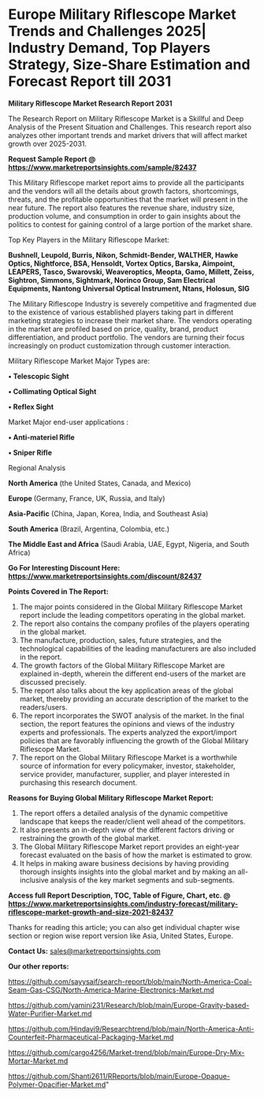 # Europe Military Riflescope Market Trends and Challenges 2025| Industry Demand, Top Players Strategy, Size-Share Estimation and Forecast Report till 2031

<strong>Military Riflescope Market Research Report 2031</strong>

The Research Report on Military Riflescope Market is a Skillful and Deep Analysis of the Present Situation and Challenges. This research report also analyzes other important trends and market drivers that will affect market growth over 2025-2031.

<strong>Request Sample Report @ <a href=https://www.marketreportsinsights.com/sample/82437>https://www.marketreportsinsights.com/sample/82437</a></strong>

This Military Riflescope market report aims to provide all the participants and the vendors will all the details about growth factors, shortcomings, threats, and the profitable opportunities that the market will present in the near future. The report also features the revenue share, industry size, production volume, and consumption in order to gain insights about the politics to contest for gaining control of a large portion of the market share.

Top Key Players in the Military Riflescope Market:

<strong>Bushnell, Leupold, Burris, Nikon, Schmidt-Bender, WALTHER, Hawke Optics, Nightforce, BSA, Hensoldt, Vortex Optics, Barska, Aimpoint, LEAPERS, Tasco, Swarovski, Weaveroptics, Meopta, Gamo, Millett, Zeiss, Sightron, Simmons, Sightmark, Norinco Group, Sam Electrical Equipments, Nantong Universal Optical Instrument, Ntans, Holosun, SIG</strong>

The Military Riflescope Industry is severely competitive and fragmented due to the existence of various established players taking part in different marketing strategies to increase their market share. The vendors operating in the market are profiled based on price, quality, brand, product differentiation, and product portfolio. The vendors are turning their focus increasingly on product customization through customer interaction.

Military Riflescope Market Major Types are:

<strong>• Telescopic Sight

• Collimating Optical Sight

• Reflex Sight</strong>

Market Major end-user applications :

<strong>• Anti-materiel Rifle

• Sniper Rifle</strong>

Regional Analysis

</u><strong><b>North America</b></strong> (the United States, Canada, and Mexico)

<strong><b>Europe </b></strong>(Germany, France, UK, Russia, and Italy)

<strong><b>Asia-Pacific</b></strong> (China, Japan, Korea, India, and Southeast Asia)

<strong><b>South America</b></strong> (Brazil, Argentina, Colombia, etc.)

<strong><b>The Middle East and Africa</b></strong> (Saudi Arabia, UAE, Egypt, Nigeria, and South Africa)

<strong>Go For Interesting Discount Here: <a href=https://www.marketreportsinsights.com/discount/82437>https://www.marketreportsinsights.com/discount/82437</a></strong>

<strong>Points Covered in The Report:</strong>
<ol>
  <li>The major points considered in the Global Military Riflescope Market report include the leading competitors operating in the global market.</li>
  <li>The report also contains the company profiles of the players operating in the global market.</li>
  <li>The manufacture, production, sales, future strategies, and the technological capabilities of the leading manufacturers are also included in the report.</li>
  <li>The growth factors of the Global Military Riflescope Market are explained in-depth, wherein the different end-users of the market are discussed precisely.</li>
  <li>The report also talks about the key application areas of the global market, thereby providing an accurate description of the market to the readers/users.</li>
  <li>The report incorporates the SWOT analysis of the market. In the final section, the report features the opinions and views of the industry experts and professionals. The experts analyzed the export/import policies that are favorably influencing the growth of the Global Military Riflescope Market.</li>
  <li>The report on the Global Military Riflescope Market is a worthwhile source of information for every policymaker, investor, stakeholder, service provider, manufacturer, supplier, and player interested in purchasing this research document.</li>
</ol>
<strong>Reasons for Buying Global Military Riflescope Market Report:</strong>

<ol>
  <li>The report offers a detailed analysis of the dynamic competitive landscape that keeps the reader/client well ahead of the competitors.</li>
  <li>It also presents an in-depth view of the different factors driving or restraining the growth of the global market.</li>
  <li>The Global Military Riflescope Market report provides an eight-year forecast evaluated on the basis of how the market is estimated to grow.</li>
  <li>It helps in making aware business decisions by having providing thorough insights insights into the global market and by making an all-inclusive analysis of the key market segments and sub-segments.</li>
</ol>
<strong>Access full Report Description, TOC, Table of Figure, Chart, etc. @ <a href=https://www.marketreportsinsights.com/industry-forecast/military-riflescope-market-growth-and-size-2021-82437>https://www.marketreportsinsights.com/industry-forecast/military-riflescope-market-growth-and-size-2021-82437</a></strong>


Thanks for reading this article; you can also get individual chapter wise section or region wise report version like Asia, United States, Europe.

<strong>Contact Us:</strong>
sales@marketreportsinsights.com

<strong>Our other reports:</strong>

<a href=https://github.com/sayysaif/search-report/blob/main/North-America-Coal-Seam-Gas-CSG/North-America-Marine-Electronics-Market.md>https://github.com/sayysaif/search-report/blob/main/North-America-Coal-Seam-Gas-CSG/North-America-Marine-Electronics-Market.md</a>

<a href=https://github.com/yamini231/Research/blob/main/Europe-Gravity-based-Water-Purifier-Market.md>https://github.com/yamini231/Research/blob/main/Europe-Gravity-based-Water-Purifier-Market.md</a>

<a href=https://github.com/Hindavi9/Researchtrend/blob/main/North-America-Anti-Counterfeit-Pharmaceutical-Packaging-Market.md>https://github.com/Hindavi9/Researchtrend/blob/main/North-America-Anti-Counterfeit-Pharmaceutical-Packaging-Market.md</a>

<a href=https://github.com/cargo4256/Market-trend/blob/main/Europe-Dry-Mix-Mortar-Market.md>https://github.com/cargo4256/Market-trend/blob/main/Europe-Dry-Mix-Mortar-Market.md</a>

<a href=https://github.com/Shanti2611/RReports/blob/main/Europe-Opaque-Polymer-Opacifier-Market.md>https://github.com/Shanti2611/RReports/blob/main/Europe-Opaque-Polymer-Opacifier-Market.md</a>"
